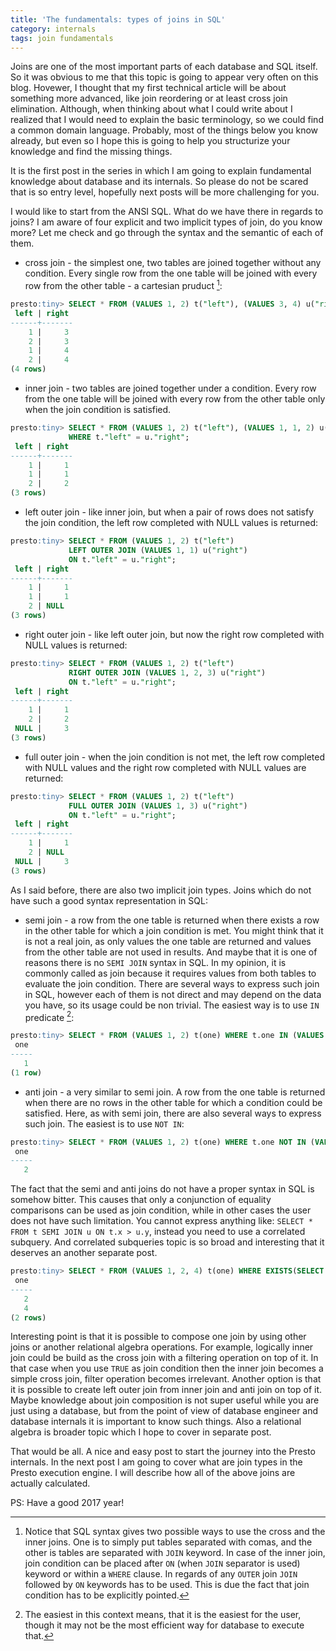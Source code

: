 ```yaml
---
title: 'The fundamentals: types of joins in SQL'
category: internals
tags: join fundamentals
---
```


Joins are one of the most important parts of each database and SQL itself. So it was obvious to me that this topic is going to appear very often on this blog. 
Hovewer, I thought that my first technical article will be about something more advanced, like join reordering or at least cross join elimination. 
Although, when thinking about what I could write about I realized that I would need to explain the basic terminology, so we could find a common domain language. 
Probably, most of the things below you know already, but even so I hope this is going to help you structurize your knowledge and find the missing things.

It is the first post in the series in which I am going to explain fundamental knowledge about database and its internals. So please do not be scared that is so entry level, hopefully next posts will be more challenging for you.

I would like to start from the ANSI SQL. What do we have there in regards to joins? I am aware of four explicit and two implicit types of join, do you know more? Let me check and go through the syntax and the semantic of each of them.

* cross join - the simplest one, two tables are joined together without any condition. Every single row from the one table will be joined with every row from the other table - a cartesian pruduct [^join_syntax]:

~~~ sql
presto:tiny> SELECT * FROM (VALUES 1, 2) t("left"), (VALUES 3, 4) u("right");
 left | right 
------+-------
    1 |     3 
    2 |     3 
    1 |     4 
    2 |     4 
(4 rows)
~~~

* inner join - two tables are joined together under a condition. Every row from the one table will be joined with every row from the other table only when the join condition is satisfied. 

~~~ sql
presto:tiny> SELECT * FROM (VALUES 1, 2) t("left"), (VALUES 1, 1, 2) u("right") 
             WHERE t."left" = u."right";
 left | right 
------+-------
    1 |     1 
    1 |     1 
    2 |     2 
(3 rows)
~~~

* left outer join - like inner join, but when a pair of rows does not satisfy the join condition, the left row completed with NULL values is returned:

~~~ sql
presto:tiny> SELECT * FROM (VALUES 1, 2) t("left") 
             LEFT OUTER JOIN (VALUES 1, 1) u("right") 
             ON t."left" = u."right";
 left | right
------+-------
    1 |     1
    1 |     1
    2 | NULL
(3 rows)
~~~

* right outer join - like left outer join, but now the right row completed with NULL values is returned:

~~~ sql
presto:tiny> SELECT * FROM (VALUES 1, 2) t("left") 
             RIGHT OUTER JOIN (VALUES 1, 2, 3) u("right") 
             ON t."left" = u."right";
 left | right 
------+-------
    1 |     1 
    2 |     2 
 NULL |     3 
(3 rows)
~~~

* full outer join - when the join condition is not met, the left row completed with NULL values and the right row completed with NULL values are returned:

~~~ sql
presto:tiny> SELECT * FROM (VALUES 1, 2) t("left") 
             FULL OUTER JOIN (VALUES 1, 3) u("right") 
             ON t."left" = u."right";
 left | right
------+-------
    1 |     1
    2 | NULL
 NULL |     3
(3 rows)
~~~

As I said before, there are also two implicit join types. Joins which do not have such a good syntax representation in SQL:

 * semi join - a row from the one table is returned when there exists a row in the other table for which a join condition is met. 
You might think that it is not a real join, as only values the one table are returned and values from the other table are not used in results. And maybe that it is one of reasons there is no `SEMI JOIN` syntax in SQL. 
In my opinion, it is commonly called as join because it requires values from both tables to evaluate the join condition. 
There are several ways to express such join in SQL, however each of them is not direct and may depend on the data you have, so its usage could be non trivial.
The easiest way is to use `IN` predicate [^simplicity]:

~~~ sql
presto:tiny> SELECT * FROM (VALUES 1, 2) t(one) WHERE t.one IN (VALUES 1, 1, 3);
 one 
-----
   1 
(1 row)
~~~

 * anti join - a very similar to semi join. 
A row from the one table is returned when there are no rows in the other table for which a condition could be satisfied. 
Here, as with semi join, there are also several ways to express such join. 
The easiest is to use `NOT IN`:

~~~ sql
presto:tiny> SELECT * FROM (VALUES 1, 2) t(one) WHERE t.one NOT IN (VALUES 1, 1, 3);
 one 
-----
   2 
~~~

The fact that the semi and anti joins do not have a proper syntax in SQL is somehow bitter. 
This causes that only a conjunction of equality comparisons can be used as join condition, while in other cases the user does not have such limitation. 
You cannot express anything like: `SELECT * FROM t SEMI JOIN u ON t.x > u.y`, instead you need to use a correlated subquery. 
And correlated subqueries topic is so broad and interesting that it deserves an another separate post.

~~~ sql
presto:tiny> SELECT * FROM (VALUES 1, 2, 4) t(one) WHERE EXISTS(SELECT * FROM (VALUES 1, 1, 3) t(other) WHERE one > other);
 one 
-----
   2 
   4 
(2 rows)
~~~

Interesting point is that it is possible to compose one join by using other joins or another relational algebra operations.
For example, logically inner join could be build as the cross join with a filtering operation on top of it. 
In that case when you use `TRUE` as join condition then the inner join becomes a simple cross join, filter operation becomes irrelevant. 
Another option is that it is possible to create left outer join from inner join and anti join on top of it.
Maybe knowledge about join composition is not super useful while you are just using a database, but from the point of view of database engineer and database internals it is important to know such things.
Also a relational algebra is broader topic which I hope to cover in separate post.

That would be all. A nice and easy post to start the journey into the Presto internals. 
In the next post I am going to cover what are join types in the Presto execution engine. 
I will describe how all of the above joins are actually calculated.

PS: Have a good 2017 year!

[^join_syntax]:
    Notice that SQL syntax gives two possible ways to use the cross and the inner joins. One is to simply put tables separated with comas, and the other is tables are separated with `JOIN` keyword.
    In case of the inner join, join condition can be placed after `ON` (when `JOIN` separator is used) keyword or within a `WHERE` clause.
    In regards of any `OUTER` join `JOIN` followed by `ON` keywords has to be used. This is due the fact that join condition has to be explicitly pointed.

[^simplicity]:
    The easiest in this context means, that it is the easiest for the user, though it may not be the most efficient way for database to execute that.
